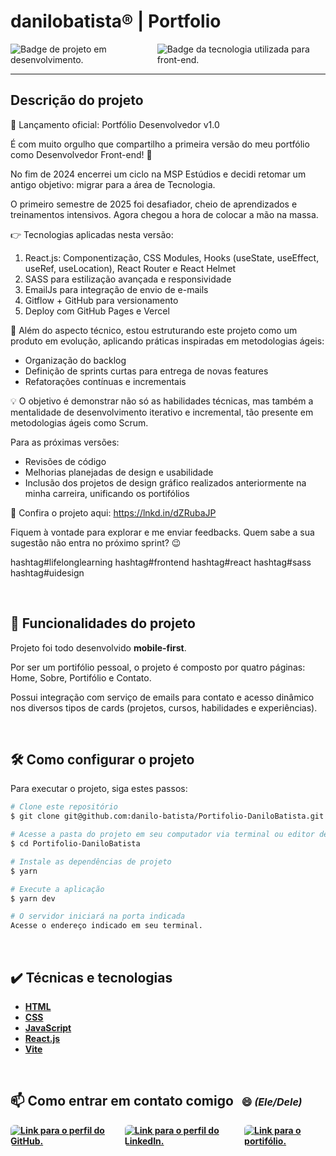 <h1>danilobatista® | Portfolio</h1>

<p style="display:flex;justify-content:space-around ">
    <img src="https://img.shields.io/badge/STATUS-EM&nbsp;DESENVOLVIMENTO-999999?style=for-the-badge" alt="Badge de projeto em desenvolvimento.">
    <img src="https://img.shields.io/badge/REACT-Front&hyphen;end-61DAFB?style=for-the-badge&logo=REACT" alt="Badge da tecnologia utilizada para front-end.">
</p><hr>

## Descrição do projeto

🚀 Lançamento oficial: Portfólio Desenvolvedor v1.0

É com muito orgulho que compartilho a primeira versão do meu portfólio como Desenvolvedor Front-end! 🙌

No fim de 2024 encerrei um ciclo na MSP Estúdios e decidi retomar um antigo objetivo: migrar para a área de Tecnologia.

O primeiro semestre de 2025 foi desafiador, cheio de aprendizados e treinamentos intensivos. Agora chegou a hora de colocar a mão na massa.

👉 Tecnologias aplicadas nesta versão:

1. React.js: Componentização, CSS Modules, Hooks (useState, useEffect, useRef, useLocation), React Router e React Helmet
2. SASS para estilização avançada e responsividade
3. EmailJs para integração de envio de e-mails
4. Gitflow + GitHub para versionamento
5. Deploy com GitHub Pages e Vercel

📌 Além do aspecto técnico, estou estruturando este projeto como um produto em evolução, aplicando práticas inspiradas em metodologias ágeis:

- Organização do backlog
- Definição de sprints curtas para entrega de novas features
- Refatorações contínuas e incrementais

💡 O objetivo é demonstrar não só as habilidades técnicas, mas também a mentalidade de desenvolvimento iterativo e incremental, tão presente em metodologias ágeis como Scrum.

Para as próximas versões:
- Revisões de código
- Melhorias planejadas de design e usabilidade
- Inclusão dos projetos de design gráfico realizados anteriormente na minha carreira, unificando os portifólios

🔗 Confira o projeto aqui: https://lnkd.in/dZRubaJP

Fiquem à vontade para explorar e me enviar feedbacks. Quem sabe a sua sugestão não entra no próximo sprint? 😉

hashtag#lifelonglearning hashtag#frontend hashtag#react hashtag#sass hashtag#uidesign

<br>

## 🔨 Funcionalidades do projeto

Projeto foi todo desenvolvido **mobile-first**.

Por ser um portifólio pessoal, o projeto é composto por quatro páginas: Home, Sobre, Portifólio e Contato.

Possui integração com serviço de emails para contato e acesso dinâmico nos diversos tipos de cards (projetos, cursos, habilidades e experiências).


<br>


## 🛠️ Como configurar o projeto
Para executar o projeto, siga estes passos:


```bash
# Clone este repositório
$ git clone git@github.com:danilo-batista/Portifolio-DaniloBatista.git

# Acesse a pasta do projeto em seu computador via terminal ou editor de código:
$ cd Portifolio-DaniloBatista

# Instale as dependências de projeto
$ yarn

# Execute a aplicação
$ yarn dev

# O servidor iniciará na porta indicada
Acesse o endereço indicado em seu terminal.
```

<br>

## ✔️ Técnicas e tecnologias
* <strong>[HTML](https://developer.mozilla.org/en-US/docs/Web/HTML)</strong>
* <strong>[CSS](https://developer.mozilla.org/en-US/docs/Web/CSS)</strong>
* <strong>[JavaScript](https://developer.mozilla.org/en-US/docs/Web/JavaScript)<strong>
* <strong>[React.js](https://react.dev/)</strong>
* <strong>[Vite](https://vite.dev/)</strong>

<br>

<h2 style="border: none"> 📫 Como entrar em contato comigo <span style="font-size: 1rem; padding: 0.5rem">😄 <em>(Ele/Dele)</em></span></h2>

<p style="display:flex; justify-content:flex-start; gap:1rem;">
    <a href="https://github.com/danilo-batista"><img style="border-radius: 0.375rem" src="https://img.shields.io/badge/github-555?style=for-the-badge&logo=github" alt="Link para o perfil do GitHub." loading="lazy" /></a>
    <a href="https://www.linkedin.com/in/danilobatista"><img style="border-radius: 0.375rem;" src="https://img.shields.io/badge/linkedin-333?style=for-the-badge&logo=linkedin" alt="Link para o perfil do LinkedIn." loading="lazy" /></a>
    <a href="https://www.danilobatista.com"><img style="border-radius: 0.375rem" src="https://img.shields.io/badge/portfolio-222?style=for-the-badge&logo=microsoftedge" alt="Link para o portifólio." loading="lazy" /></a>
</p>

